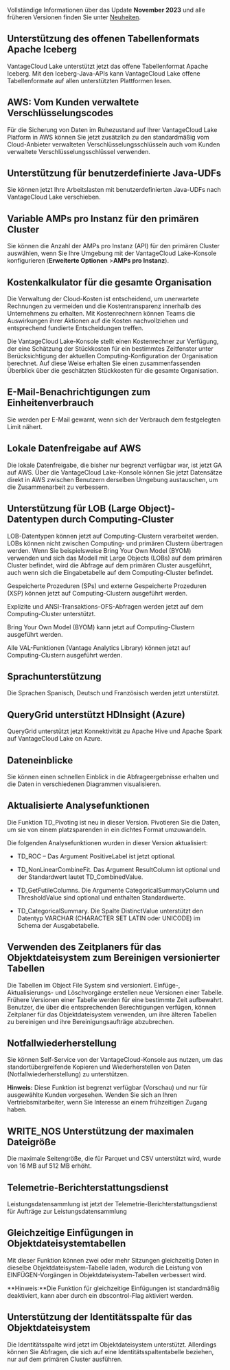 Vollständige Informationen über das Update **November 2023** und alle früheren Versionen finden Sie unter [Neuheiten](https://docs.teradata.com/access/sources/dita/topic?dita:mapPath=phg1621910019905.ditamap&dita:ditavalPath=pny1626732985837.ditaval&dita:topicPath=lpz1632246643646.dita).

Unterstützung des offenen Tabellenformats Apache Iceberg
--------------------------------------------------------

VantageCloud Lake unterstützt jetzt das offene Tabellenformat Apache Iceberg. Mit den Iceberg-Java-APIs kann VantageCloud Lake offene Tabellenformate auf allen unterstützten Plattformen lesen.

AWS: Vom Kunden verwaltete Verschlüsselungscodes
------------------------------------------------

Für die Sicherung von Daten im Ruhezustand auf Ihrer VantageCloud Lake Platform in AWS können Sie jetzt zusätzlich zu den standardmäßig vom Cloud-Anbieter verwalteten Verschlüsselungsschlüsseln auch vom Kunden verwaltete Verschlüsselungsschlüssel verwenden.

Unterstützung für benutzerdefinierte Java-UDFs
----------------------------------------------

Sie können jetzt Ihre Arbeitslasten mit benutzerdefinierten Java-UDFs nach VantageCloud Lake verschieben.

Variable AMPs pro Instanz für den primären Cluster
--------------------------------------------------

Sie können die Anzahl der AMPs pro Instanz (API) für den primären Cluster auswählen, wenn Sie Ihre Umgebung mit der VantageCloud Lake-Konsole konfigurieren (**Erweiterte Optionen** \>**AMPs pro Instanz**).

Kostenkalkulator für die gesamte Organisation
---------------------------------------------

Die Verwaltung der Cloud-Kosten ist entscheidend, um unerwartete Rechnungen zu vermeiden und die Kostentransparenz innerhalb des Unternehmens zu erhalten. Mit Kostenrechnern können Teams die Auswirkungen ihrer Aktionen auf die Kosten nachvollziehen und entsprechend fundierte Entscheidungen treffen.

Die VantageCloud Lake-Konsole stellt einen Kostenrechner zur Verfügung, der eine Schätzung der Stückkosten für ein bestimmtes Zeitfenster unter Berücksichtigung der aktuellen Computing-Konfiguration der Organisation berechnet. Auf diese Weise erhalten Sie einen zusammenfassenden Überblick über die geschätzten Stückkosten für die gesamte Organisation.

E-Mail-Benachrichtigungen zum Einheitenverbrauch
------------------------------------------------

Sie werden per E-Mail gewarnt, wenn sich der Verbrauch dem festgelegten Limit nähert.

Lokale Datenfreigabe auf AWS
----------------------------

Die lokale Datenfreigabe, die bisher nur begrenzt verfügbar war, ist jetzt GA auf AWS. Über die VantageCloud Lake-Konsole können Sie jetzt Datensätze direkt in AWS zwischen Benutzern derselben Umgebung austauschen, um die Zusammenarbeit zu verbessern.

Unterstützung für LOB (Large Object)-Datentypen durch Computing-Cluster
-----------------------------------------------------------------------

LOB-Datentypen können jetzt auf Computing-Clustern verarbeitet werden. LOBs können nicht zwischen Computing- und primären Clustern übertragen werden. Wenn Sie beispielsweise Bring Your Own Model (BYOM) verwenden und sich das Modell mit Large Objects (LOBs) auf dem primären Cluster befindet, wird die Abfrage auf dem primären Cluster ausgeführt, auch wenn sich die Eingabetabelle auf dem Computing-Cluster befindet.

Gespeicherte Prozeduren (SPs) und externe Gespeicherte Prozeduren (XSP) können jetzt auf Computing-Clustern ausgeführt werden.

Explizite und ANSI-Transaktions-OFS-Abfragen werden jetzt auf dem Computing-Cluster unterstützt.

Bring Your Own Model (BYOM) kann jetzt auf Computing-Clustern ausgeführt werden.

Alle VAL-Funktionen (Vantage Analytics Library) können jetzt auf Computing-Clustern ausgeführt werden.

Sprachunterstützung
-------------------

Die Sprachen Spanisch, Deutsch und Französisch werden jetzt unterstützt.

QueryGrid unterstützt HDInsight (Azure)
---------------------------------------

QueryGrid unterstützt jetzt Konnektivität zu Apache Hive und Apache Spark auf VantageCloud Lake on Azure.

Dateneinblicke
--------------

Sie können einen schnellen Einblick in die Abfrageergebnisse erhalten und die Daten in verschiedenen Diagrammen visualisieren.

Aktualisierte Analysefunktionen
-------------------------------

Die Funktion TD\_Pivoting ist neu in dieser Version. Pivotieren Sie die Daten, um sie von einem platzsparenden in ein dichtes Format umzuwandeln.

Die folgenden Analysefunktionen wurden in dieser Version aktualisiert:

-   TD\_ROC – Das Argument PositiveLabel ist jetzt optional.

-   TD\_NonLinearCombineFit. Das Argument ResultColumn ist optional und der Standardwert lautet TD\_CombinedValue.

-   TD\_GetFutileColumns. Die Argumente CategoricalSummaryColumn und ThresholdValue sind optional und enthalten Standardwerte.

-   TD\_CategoricalSummary. Die Spalte DistinctValue unterstützt den Datentyp VARCHAR (CHARACTER SET LATIN oder UNICODE) im Schema der Ausgabetabelle.

Verwenden des Zeitplaners für das Objektdateisystem zum Bereinigen versionierter Tabellen
-----------------------------------------------------------------------------------------

Die Tabellen im Object File System sind versioniert. Einfüge-, Aktualisierungs- und Löschvorgänge erstellen neue Versionen einer Tabelle. Frühere Versionen einer Tabelle werden für eine bestimmte Zeit aufbewahrt. Benutzer, die über die entsprechenden Berechtigungen verfügen, können Zeitplaner für das Objektdateisystem verwenden, um ihre älteren Tabellen zu bereinigen und ihre Bereinigungsaufträge abzubrechen.

Notfallwiederherstellung
------------------------

Sie können Self-Service von der VantageCloud-Konsole aus nutzen, um das standortübergreifende Kopieren und Wiederherstellen von Daten (Notfallwiederherstellung) zu unterstützen.

**Hinweis:** Diese Funktion ist begrenzt verfügbar (Vorschau) und nur für ausgewählte Kunden vorgesehen. Wenden Sie sich an Ihren Vertriebsmitarbeiter, wenn Sie Interesse an einem frühzeitigen Zugang haben.

WRITE\_NOS Unterstützung der maximalen Dateigröße
-------------------------------------------------

Die maximale Seitengröße, die für Parquet und CSV unterstützt wird, wurde von 16 MB auf 512 MB erhöht.

Telemetrie-Berichterstattungsdienst
-----------------------------------

Leistungsdatensammlung ist jetzt der Telemetrie-Berichterstattungsdienst für Aufträge zur Leistungsdatensammlung

Gleichzeitige Einfügungen in Objektdateisystemtabellen
------------------------------------------------------

Mit dieser Funktion können zwei oder mehr Sitzungen gleichzeitig Daten in dieselbe Objektdateisystem-Tabelle laden, wodurch die Leistung von EINFÜGEN-Vorgängen in Objektdateisystem-Tabellen verbessert wird.

**Hinweis:**Die Funktion für gleichzeitige Einfügungen ist standardmäßig deaktiviert, kann aber durch ein dbscontrol-Flag aktiviert werden.

Unterstützung der Identitätsspalte für das Objektdateisystem
------------------------------------------------------------

Die Identitätsspalte wird jetzt im Objektdateisystem unterstützt. Allerdings können Sie Abfragen, die sich auf eine Identitätsspaltentabelle beziehen, nur auf dem primären Cluster ausführen.
